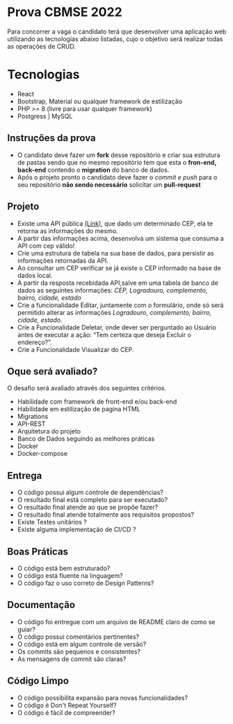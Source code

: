 # Prova CBMSE 2022

Para concorrer a vaga o candidato terá que desenvolver uma aplicação web utilizando as tecnologias abaixo listadas, cujo o objetivo será realizar todas as operações de CRUD.


# Tecnologias
 - React
 - Bootstrap, Material ou qualquer framework de estilização
 - PHP >= 8 (livre para usar qualquer framework)
 - Postgress | MySQL

## Instruções da prova

 - O candidato deve fazer um **fork** desse repositório e criar sua estrutura de pastas sendo que no mesmo repositório tem que esta o **fron-end, back-end** contendo o **migration** do banco de dados.
 - Após o projeto pronto o candidato deve fazer o *commit e push* para o seu repositório **não sendo necessário** solicitar um **pull-request**
 

## Projeto

 - Existe uma API pública [(Link)](https://viacep.com.br/), que dado um determinado CEP, ela te retorna as informações do mesmo.  
 - A partir das informações acima, desenvolva um sistema que consuma a API com cep válido!
 - Crie uma estrutura de tabela na sua base de dados, para persistir as informações retornadas da API.
 - Ao consultar um CEP verificar se já existe o CEP informado na base de dados local.
 - A partir da resposta recebidada API,salve em uma tabela de banco de dados as seguintes informações: *CEP, Logradouro, complemento, bairro, cidade, estado*
 - Crie a funcionalidade Editar, juntamente com o formulário, onde só será permitido alterar as informações *Logradouro, complemento, bairro, cidade, estado.*
 - Crie a Funcionalidade Deletar, onde dever ser perguntado ao Usuário antes de executar a ação: “Tem certeza que deseja Excluir o endereço?”.
 - Crie a Funcionalidade Visualizar do CEP.

 
## Oque será avaliado?
O desafio será avaliado através dos seguintes critérios.

 - Habilidade com framework de front-end e/ou back-end
 - Habilidade em estilização de pagina HTML
 - Migrations
 - API-REST
 - Arquitetura do projeto
 - Banco de Dados seguindo as melhores práticas
 - Docker
 - Docker-compose

## Entrega

 - O código possui algum controle de dependências?
 - O resultado final está completo para ser executado?
 - O resultado final atende ao que se propõe fazer?
 - O resultado final atende totalmente aos requisitos propostos?
 - Existe Testes unitários ?
 - Existe alguma implementação de CI/CD ?

## Boas Práticas

 - O código está bem estruturado?
 - O código está fluente na linguagem?
 - O código faz o uso correto de Design Patterns?

## Documentação

 - O código foi entregue com um arquivo de README claro de como se guiar?
 - O código possui comentários pertinentes?
 - O código está em algum controle de versão?
 - Os commits são pequenos e consistentes?
 - As mensagens de commit são claras?

## Código Limpo

 - O código possibilita expansão para novas funcionalidades?
 - O código é Don't Repeat Yourself?
 - O código é fácil de compreender?
